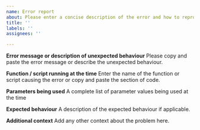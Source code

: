 ```yaml
---
name: Error report
about: Please enter a concise description of the error and how to reproduce it
title: ''
labels: ''
assignees: ''

---
```


**Error message or description of unexpected behaviour**
Please copy and paste the error message or describe the unexpected behaviour.

**Function / script running at the time**
Enter the name of the function or script causing the error or copy and paste the section of code.

**Parameters being used**
A complete list of parameter values being used at the time

**Expected behaviour**
A description of the expected behaviour if applicable.

**Additional context**
Add any other context about the problem here.
